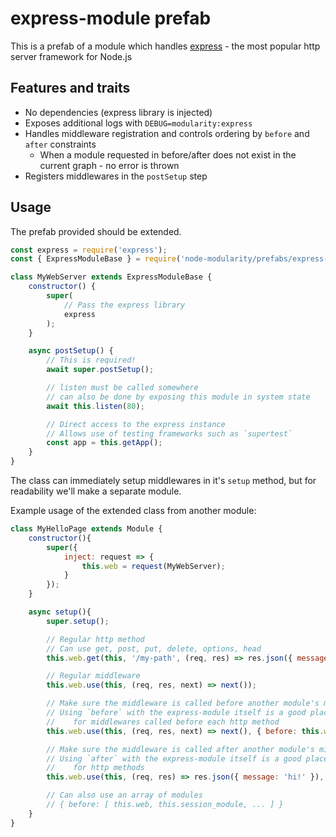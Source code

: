 # express-module prefab

This is a prefab of a module which handles [express](https://www.npmjs.com/package/express) - the most popular http server framework for Node.js

## Features and traits

- No dependencies (express library is injected)
- Exposes additional logs with `DEBUG=modularity:express`
- Handles middleware registration and controls ordering by `before` and `after` constraints
  - When a module requested in before/after does not exist in the current graph - no error is thrown
- Registers middlewares in the `postSetup` step

## Usage

The prefab provided should be extended.

```javascript
const express = require('express');
const { ExpressModuleBase } = require('node-modularity/prefabs/express-module');

class MyWebServer extends ExpressModuleBase {
    constructor() {
        super(
            // Pass the express library
            express
        );
    }

    async postSetup() {
        // This is required!
        await super.postSetup();

        // listen must be called somewhere
        // can also be done by exposing this module in system state
        await this.listen(80);

        // Direct access to the express instance
        // Allows use of testing frameworks such as `supertest`
        const app = this.getApp();
    }
}
```

The class can immediately setup middlewares in it's `setup` method, but for readability we'll make a separate module.

Example usage of the extended class from another module:

```javascript
class MyHelloPage extends Module {
    constructor(){
        super({
            inject: request => {
                this.web = request(MyWebServer);
            }
        });
    }

    async setup(){
        super.setup();

        // Regular http method
        // Can use get, post, put, delete, options, head
        this.web.get(this, '/my-path', (req, res) => res.json({ message: 'hi!' }));

        // Regular middleware
        this.web.use(this, (req, res, next) => next());

        // Make sure the middleware is called before another module's middlewares
        // Using `before` with the express-module itself is a good place
        //    for middlewares called before each http method
        this.web.use(this, (req, res, next) => next(), { before: this.web });

        // Make sure the middleware is called after another module's middlewares
        // Using `after` with the express-module itself is a good place
        //    for http methods
        this.web.use(this, (req, res) => res.json({ message: 'hi!' }), { after: this.web });

        // Can also use an array of modules
        // { before: [ this.web, this.session_module, ... ] }
    }
}
```
